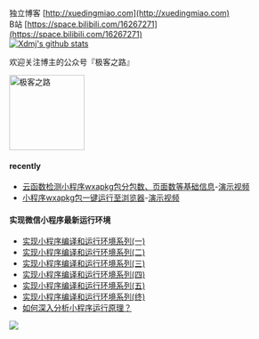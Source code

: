 独立博客 [http://xuedingmiao.com](http://xuedingmiao.com)   
B站 [https://space.bilibili.com/16267271](https://space.bilibili.com/16267271)  
[![Xdmj's github stats](https://github-readme-stats.vercel.app/api?username=xuedingmiaojun&show_icons=true&theme=cobalt)](https://github.com/xuedingmiaojun)  

欢迎关注博主的公众号『极客之路』  

<img src="http://xuedingmiao.com/images/qrcode_for_xdmj.jpg" alt="极客之路" height="135" /> 

#### recently
- [云函数检测小程序wxapkg包分包数、页面数等基础信息](https://mp.weixin.qq.com/s/sQtaGnXgLlw4bAvB37eYbQ)-[演示视频](https://www.bilibili.com/video/BV1T64y1v7ZX)
- [小程序wxapkg包一键运行至浏览器](https://mp.weixin.qq.com/s/JxlnmMK7aoLkNXPd_U5zoA)-[演示视频](https://www.bilibili.com/video/BV1SU4y137K6)

#### 实现微信小程序最新运行环境

- [实现小程序编译和运行环境系列(一)](https://mp.weixin.qq.com/s/OjW7GYrNSq-5ojGC3Qa83g)
- [实现小程序编译和运行环境系列(二)](https://mp.weixin.qq.com/s/f6onZC8AWyqg7GL-e0pFXw)
- [实现小程序编译和运行环境系列(三)](https://mp.weixin.qq.com/s/p9xhv1wxhERAn3LlsFVxHA)
- [实现小程序编译和运行环境系列(四)](https://mp.weixin.qq.com/s/StENBEoEIl2_9PrQYl5xkg)
- [实现小程序编译和运行环境系列(五)](https://mp.weixin.qq.com/s/FMrmmAZoayld19WKW75hyQ)
- [实现小程序编译和运行环境系列(终)](https://mp.weixin.qq.com/s/go4imhKuAXv808c52UyiNg)
- [如何深入分析小程序运行原理？](https://mp.weixin.qq.com/s/ZbUFogydJ1d1wGKIjzc21Q)

![](https://visitor-badge.glitch.me/badge?page_id=xuedingmiaojun.xuedingmiaojun)  

<!--
<iframe height="450px"  width="90%"  src="http://xuedingmiao.com" frameborder=0 allowfullscreen>
 </iframe>
**xuedingmiaojun/xuedingmiaojun** is a ✨ _special_ ✨ repository because its `README.md` (this file) appears on your GitHub profile.

Here are some ideas to get you started:

- 🔭 I’m currently working on ...
- 🌱 I’m currently learning ...
- 👯 I’m looking to collaborate on ...
- 🤔 I’m looking for help with ...
- 💬 Ask me about ...
- 📫 How to reach me: ...
- 😄 Pronouns: ...
- ⚡ Fun fact: ...
-->
